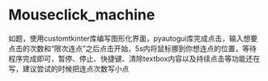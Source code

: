 # Mouseclick_machine
如题，使用customtkinter库编写图形化界面，pyautogui库完成点击，输入想要点击的次数和“限次连点”之后点击开始，5s内将鼠标挪到你想连点的位置，等待程序完成即可，暂停、停止、快捷键、清除textbox内容以及持续点击等功能还在写，建议尝试的时候把连点次数写小点
